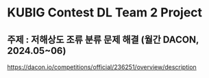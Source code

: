 # KUBIG Contest DL Team 2 Project

## 주제 : 저해상도 조류 분류 문제 해결 (월간 DACON, 2024.05~06)
https://dacon.io/competitions/official/236251/overview/description
